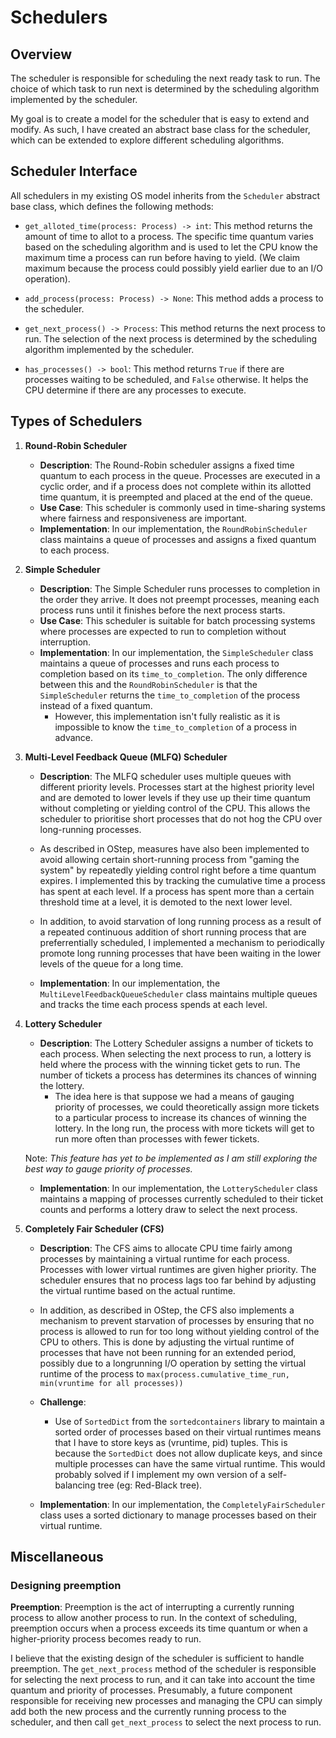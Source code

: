 # Schedulers

## Overview
The scheduler is responsible for scheduling the next ready task to run. The choice of which task to run next is determined by the scheduling algorithm implemented by the scheduler.

My goal is to create a model for the scheduler that is easy to extend and modify. As such, I have created an abstract base class for the scheduler, which can be extended to explore different scheduling algorithms.

## Scheduler Interface

All schedulers in my existing OS model inherits from the `Scheduler` abstract base class, which defines the following methods:

- `get_alloted_time(process: Process) -> int`: This method returns the amount of time to allot to a process. The specific time quantum varies based on the scheduling algorithm and is used to let the CPU know the maximum time a process can run before having to yield. (We claim maximum because the process could possibly yield earlier due to an I/O operation).

- `add_process(process: Process) -> None`: This method adds a process to the scheduler. 

- `get_next_process() -> Process`: This method returns the next process to run. The selection of the next process is determined by the scheduling algorithm implemented by the scheduler.

- `has_processes() -> bool`: This method returns `True` if there are processes waiting to be scheduled, and `False` otherwise. It helps the CPU determine if there are any processes to execute.

## Types of Schedulers

1. **Round-Robin Scheduler**
    - **Description**: The Round-Robin scheduler assigns a fixed time quantum to each process in the queue. Processes are executed in a cyclic order, and if a process does not complete within its allotted time quantum, it is preempted and placed at the end of the queue.
    - **Use Case**: This scheduler is commonly used in time-sharing systems where fairness and responsiveness are important.
    - **Implementation**: In our implementation, the `RoundRobinScheduler` class maintains a queue of processes and assigns a fixed quantum to each process.

2. **Simple Scheduler**
    - **Description**: The Simple Scheduler runs processes to completion in the order they arrive. It does not preempt processes, meaning each process runs until it finishes before the next process starts.
    - **Use Case**: This scheduler is suitable for batch processing systems where processes are expected to run to completion without interruption.
    - **Implementation**: In our implementation, the `SimpleScheduler` class maintains a queue of processes and runs each process to completion based on its `time_to_completion`. The only difference between this and the `RoundRobinScheduler` is that the `SimpleScheduler` returns the `time_to_completion` of the process instead of a fixed quantum. 
        - However, this implementation isn't fully realistic as it is impossible to know the `time_to_completion` of a process in advance. 

3. **Multi-Level Feedback Queue (MLFQ) Scheduler**
    - **Description**: The MLFQ scheduler uses multiple queues with different priority levels. Processes start at the highest priority level and are demoted to lower levels if they use up their time quantum without completing or yielding control of the CPU. This allows the scheduler to prioritise short processes that do not hog the CPU over long-running processes.

    - As described in OStep, measures have also been implemented to avoid allowing certain short-running process from "gaming the system" by repeatedly yielding control right before a time quantum expires. I implemented this by tracking the cumulative time a process has spent at each level. If a process has spent more than a certain threshold time at a level, it is demoted to the next lower level.

    - In addition, to avoid starvation of long running process as a result of a repeated continuous addition of short running process that are preferrentially scheduled, I implemented a mechanism to periodically promote long running processes that have been waiting in the lower levels of the queue for a long time.

    - **Implementation**: In our implementation, the `MultiLevelFeedbackQueueScheduler` class maintains multiple queues and tracks the time each process spends at each level.

4. **Lottery Scheduler**
    - **Description**: The Lottery Scheduler assigns a number of tickets to each process. When selecting the next process to run, a lottery is held where the process with the winning ticket gets to run. The number of tickets a process has determines its chances of winning the lottery.
        - The idea here is that suppose we had a means of gauging priority of processes, we could theoretically assign more tickets to a particular process to increase its chances of winning the lottery. In the long run, the process with more tickets will get to run more often than processes with fewer tickets. 
        
    Note: _This feature has yet to be implemented as I am still exploring the best way to gauge priority of processes._

    - **Implementation**: In our implementation, the `LotteryScheduler` class maintains a mapping of processes currently scheduled to their ticket counts and performs a lottery draw to select the next process.

5. **Completely Fair Scheduler (CFS)**
    - **Description**: The CFS aims to allocate CPU time fairly among processes by maintaining a virtual runtime for each process. Processes with lower virtual runtimes are given higher priority. The scheduler ensures that no process lags too far behind by adjusting the virtual runtime based on the actual runtime.

    - In addition, as described in OStep, the CFS also implements a mechanism to prevent starvation of processes by ensuring that no process is allowed to run for too long without yielding control of the CPU to others. This is done by adjusting the virtual runtime of processes that have not been running for an extended period, possibly due to a longrunning I/O operation by setting the virtual runtime of the process to `max(process.cumulative_time_run, min(vruntime for all processes))`

    - **Challenge**: 

        - Use of `SortedDict` from the `sortedcontainers` library to maintain a sorted order of processes based on their virtual runtimes means that I have to store keys as (vruntime, pid) tuples. This is because the `SortedDict` does not allow duplicate keys, and since multiple processes can have the same virtual runtime. This would probably solved if I implement my own version of a self-balancing tree (eg: Red-Black tree).

    - **Implementation**: In our implementation, the `CompletelyFairScheduler` class uses a sorted dictionary to manage processes based on their virtual runtime.

## Miscellaneous

### Designing preemption
 **Preemption**: Preemption is the act of interrupting a currently running process to allow another process to run. In the context of scheduling, preemption occurs when a process exceeds its time quantum or when a higher-priority process becomes ready to run.

I believe that the existing design of the scheduler is sufficient to handle preemption. The `get_next_process` method of the scheduler is responsible for selecting the next process to run, and it can take into account the time quantum and priority of processes. Presumably, a future component responsible for receiving new processes and managing the CPU can simply add both the new process and the currently running process to the scheduler, and then call `get_next_process` to select the next process to run.
